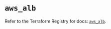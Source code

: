 # `aws_alb`

Refer to the Terraform Registry for docs: [`aws_alb`](https://registry.terraform.io/providers/hashicorp/aws/5.94.0/docs/resources/alb).
